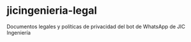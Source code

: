 # jicingenieria-legal
Documentos legales y políticas de privacidad del bot de WhatsApp de JIC Ingeniería
